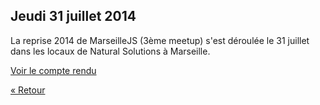 ## Jeudi 31 juillet 2014

La reprise 2014 de MarseilleJS (3ème meetup) s'est déroulée le 31 juillet dans les locaux de Natural Solutions à Marseille.

[Voir le compte rendu](https://groups.google.com/forum/?hl=fr#!topic/marseillejs/nzP7slujokI)

[« Retour](./)
